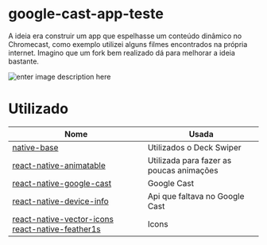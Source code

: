 # google-cast-app-teste
A ideia era construir um app que espelhasse um conteúdo dinâmico no Chromecast, como exemplo utilizei alguns filmes encontrados na própria internet. Imagino que um fork bem realizado dá para melhorar a ideia bastante.

![enter image description here](https://im6.ezgif.com/tmp/ezgif-6-33342f111377.gif)

# Utilizado 
|**Nome**|**Usada**  |
|--|--|
|[native-base](https://docs.nativebase.io/Components.html#deckswiper-def-headref)|Utilizados o Deck Swiper|
|[react-native-animatable](https://github.com/oblador/react-native-animatable)|Utilizada para fazer as poucas animações|
|[react-native-google-cast](https://github.com/react-native-google-cast/react-native-google-cast)|Google Cast|
|[react-native-device-info](https://github.com/react-native-community/react-native-device-info)|Api que faltava no Google Cast|
|[react-native-vector-icons](https://github.com/oblador/react-native-vector-icons) [react-native-feather1s](https://github.com/sebinq/react-native-feather1s)|Icons|
